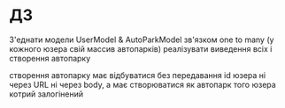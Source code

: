 # ДЗ

З'еднати модели UserModel & AutoParkModel зв'язком one to many (у кожного юзера свій массив автопарків)
реалізувати виведення всіх і створення автопарку

створення автопарку має відбуватися без передавання id юзера ні через URL ні через body, а має створюватися як автопарк того юзера котрий залогінений